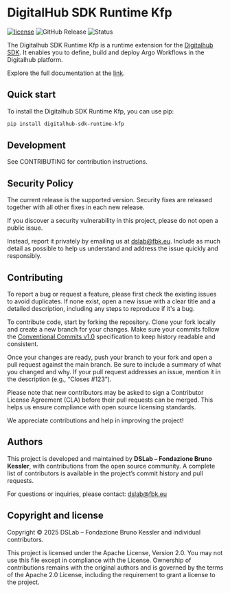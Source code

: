 # DigitalHub SDK Runtime Kfp

[![license](https://img.shields.io/badge/license-Apache%202.0-blue)](https://github.com/scc-digitalhub/digitalhub-sdk-runtime-kfp/LICENSE) ![GitHub Release](https://img.shields.io/github/v/release/scc-digitalhub/digitalhub-sdk-runtime-kfp)
![Status](https://img.shields.io/badge/status-stable-gold)

The Digitalhub SDK Runtime Kfp is a runtime extension for the [Digitalhub SDK](https://github.com/scc-digitalhub/digitalhub-sdk). It enables you to define, build and deploy Argo Workflows in the Digitalhub platform.

Explore the full documentation at the [link](https://scc-digitalhub.github.io/sdk-docs/runtimes/kfp/).

## Quick start

To install the Digitalhub SDK Runtime Kfp, you can use pip:

```bash
pip install digitalhub-sdk-runtime-kfp
```

## Development

See CONTRIBUTING for contribution instructions.

## Security Policy

The current release is the supported version. Security fixes are released together with all other fixes in each new release.

If you discover a security vulnerability in this project, please do not open a public issue.

Instead, report it privately by emailing us at dslab@fbk.eu. Include as much detail as possible to help us understand and address the issue quickly and responsibly.

## Contributing

To report a bug or request a feature, please first check the existing issues to avoid duplicates. If none exist, open a new issue with a clear title and a detailed description, including any steps to reproduce if it's a bug.

To contribute code, start by forking the repository. Clone your fork locally and create a new branch for your changes. Make sure your commits follow the [Conventional Commits v1.0](https://www.conventionalcommits.org/en/v1.0.0/) specification to keep history readable and consistent.

Once your changes are ready, push your branch to your fork and open a pull request against the main branch. Be sure to include a summary of what you changed and why. If your pull request addresses an issue, mention it in the description (e.g., “Closes #123”).

Please note that new contributors may be asked to sign a Contributor License Agreement (CLA) before their pull requests can be merged. This helps us ensure compliance with open source licensing standards.

We appreciate contributions and help in improving the project!

## Authors

This project is developed and maintained by **DSLab – Fondazione Bruno Kessler**, with contributions from the open source community. A complete list of contributors is available in the project’s commit history and pull requests.

For questions or inquiries, please contact: [dslab@fbk.eu](mailto:dslab@fbk.eu)

## Copyright and license

Copyright © 2025 DSLab – Fondazione Bruno Kessler and individual contributors.

This project is licensed under the Apache License, Version 2.0.
You may not use this file except in compliance with the License. Ownership of contributions remains with the original authors and is governed by the terms of the Apache 2.0 License, including the requirement to grant a license to the project.
